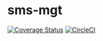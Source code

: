 # sms-mgt
[![Coverage Status](https://coveralls.io/repos/github/cjmash/sms-mgt/badge.svg?branch=master)](https://coveralls.io/github/cjmash/sms-mgt?branch=master) [![CircleCI](https://circleci.com/gh/cjmash/sms-mgt.svg?style=svg)](https://circleci.com/gh/cjmash/sms-mgt)